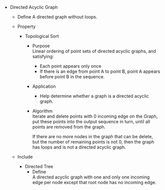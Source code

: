 * Directed Acyclic Graph
  - Define
    A directed graph without loops.

  - Property
    * Topological Sort  
      - Purpose  
        Linear ordering of point sets of directed acyclic graphs, and satisfying:
        - Each point appears only once
        - If there is an edge from point A to point B, point A appears before point B in the sequence.

      - Application  
        - Help determine whether a graph is a directed acyclic graph.  

      - Algorithm  
        Iterate and delete points with 0 incoming edge on the Graph, put these points into the output sequence in turn, until all points are removed from the graph.  

        If there are no more nodes in the graph that can be delete, but the number of remaining points is not 0, then the graph has loops and is not a directed acyclic graph.

  - Include
    * Directed Tree
      - Define  
        A directed acyclic graph with one and only one incoming edge per node except that root node has no incoming edge.
